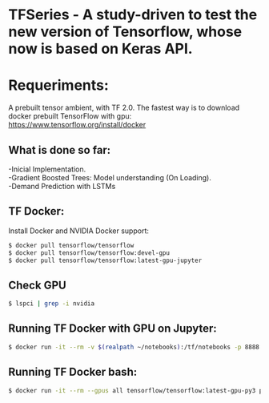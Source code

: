 # TFSeries - A study-driven to test the new version of Tensorflow, whose now is based on Keras API.
# Requeriments:
A prebuilt tensor ambient, with TF 2.0. The fastest way is to download docker prebuilt TensorFlow with gpu: https://www.tensorflow.org/install/docker

## What is done so far:
-Inicial Implementation.<br /> 
-Gradient Boosted Trees: Model understanding (On Loading).<br />
-Demand Prediction with LSTMs

## TF Docker:
Install Docker and NVIDIA Docker support: 
```sh
$ docker pull tensorflow/tensorflow                     
$ docker pull tensorflow/tensorflow:devel-gpu           
$ docker pull tensorflow/tensorflow:latest-gpu-jupyter   
``` 

## Check GPU
```sh
$ lspci | grep -i nvidia
```
## Running TF Docker with GPU on Jupyter:
```sh
$ docker run -it --rm -v $(realpath ~/notebooks):/tf/notebooks -p 8888:8888 --gpus all tensorflow/tensorflow:latest-gpu-py3-jupyter
```
## Running TF Docker bash:
```sh
$ docker run -it --rm --gpus all tensorflow/tensorflow:latest-gpu-py3 python
```
